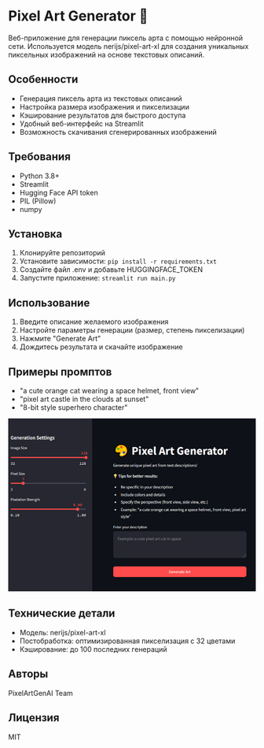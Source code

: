 # Pixel Art Generator 🎨

Веб-приложение для генерации пиксель арта с помощью нейронной сети. Используется модель nerijs/pixel-art-xl для создания уникальных пиксельных изображений на основе текстовых описаний.

## Особенности
- Генерация пиксель арта из текстовых описаний
- Настройка размера изображения и пикселизации
- Кэширование результатов для быстрого доступа
- Удобный веб-интерфейс на Streamlit
- Возможность скачивания сгенерированных изображений

## Требования
- Python 3.8+
- Streamlit
- Hugging Face API token
- PIL (Pillow)
- numpy

## Установка
1. Клонируйте репозиторий
2. Установите зависимости: `pip install -r requirements.txt`
3. Создайте файл .env и добавьте HUGGINGFACE_TOKEN
4. Запустите приложение: `streamlit run main.py`

## Использование
1. Введите описание желаемого изображения
2. Настройте параметры генерации (размер, степень пикселизации)
3. Нажмите "Generate Art"
4. Дождитесь результата и скачайте изображение

## Примеры промптов
- "a cute orange cat wearing a space helmet, front view"
- "pixel art castle in the clouds at sunset"
- "8-bit style superhero character"

![Interface Screenshot](interface_screenshot.png)

## Технические детали
- Модель: nerijs/pixel-art-xl
- Постобработка: оптимизированная пикселизация с 32 цветами
- Кэширование: до 100 последних генераций

## Авторы
PixelArtGenAI Team

## Лицензия
MIT
